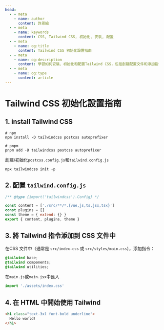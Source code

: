 ```yaml
---
head:
  - - meta
    - name: author
      content: 許恩綸
  - - meta
    - name: keywords
      content: CSS, Tailwind CSS, 初始化, 安裝, 配置
  - - meta
    - name: og:title
      content: Tailwind CSS 初始化設置指南
  - - meta
    - name: og:description
      content: 學習如何安裝、初始化和配置Tailwind CSS，包括創建配置文件和添加指令到CSS中
  - - meta
    - name: og:type
      content: article
---
```


# Tailwind CSS 初始化設置指南

## 1. install Tailwind CSS

```shell
# npm
npm install -D tailwindcss postcss autoprefixer

# pnpm
pnpm add -D tailwindcss postcss autoprefixer
```

創建/初始化`postcss.config.js`和`tailwind.config.js`

```shell
npx tailwindcss init -p
```

## 2. 配置 `tailwind.config.js`

```js
/** @type {import('tailwindcss').Config} */

const content = ['./src/**/*.{vue,js,ts,jsx,tsx}']
const plugins = []
const theme = { extend: {} }
export { content, plugins, theme }
```

## 3. 將 Tailwind 指令添加到 CSS 文件中

在CSS 文件中（通常是 `src/index.css` 或 `src/styles/main.css`），添加指令：

```css
@tailwind base;
@tailwind components;
@tailwind utilities;
```

在`main.js`或`main.jsx`中匯入

```js
import './assets/index.css'
```

## 4. 在 HTML 中開始使用 Tailwind

```html
<h1 class="text-3xl font-bold underline">
  Hello world!
</h1>
```